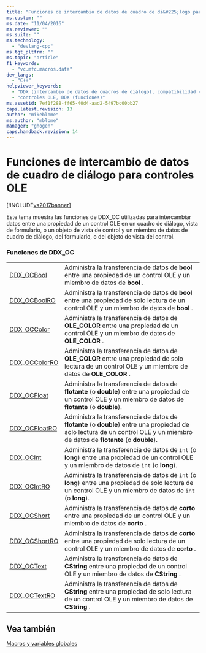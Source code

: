 ```yaml
---
title: "Funciones de intercambio de datos de cuadro de di&#225;logo para controles OLE | Microsoft Docs"
ms.custom: ""
ms.date: "11/04/2016"
ms.reviewer: ""
ms.suite: ""
ms.technology: 
  - "devlang-cpp"
ms.tgt_pltfrm: ""
ms.topic: "article"
f1_keywords: 
  - "vc.mfc.macros.data"
dev_langs: 
  - "C++"
helpviewer_keywords: 
  - "DDX (intercambio de datos de cuadros de diálogo), compatibilidad con OLE"
  - "controles OLE, DDX (funciones)"
ms.assetid: 7ef1f288-ff65-40d4-aad2-5497bc00bb27
caps.latest.revision: 13
author: "mikeblome"
ms.author: "mblome"
manager: "ghogen"
caps.handback.revision: 14
---
```

# Funciones de intercambio de datos de cuadro de di&#225;logo para controles OLE
[!INCLUDE[vs2017banner](../../assembler/inline/includes/vs2017banner.md)]

Este tema muestra las funciones de DDX\_OC utilizadas para intercambiar datos entre una propiedad de un control OLE en un cuadro de diálogo, vista de formulario, o un objeto de vista de control y un miembro de datos de cuadro de diálogo, del formulario, o del objeto de vista del control.  
  
### Funciones de DDX\_OC  
  
|||  
|-|-|  
|[DDX\_OCBool](../Topic/DDX_OCBool.md)|Administra la transferencia de datos de **bool** entre una propiedad de un control OLE y un miembro de datos de **bool** .|  
|[DDX\_OCBoolRO](../Topic/DDX_OCBoolRO.md)|Administra la transferencia de datos de **bool** entre una propiedad de solo lectura de un control OLE y un miembro de datos de **bool** .|  
|[DDX\_OCColor](../Topic/DDX_OCColor.md)|Administra la transferencia de datos de **OLE\_COLOR** entre una propiedad de un control OLE y un miembro de datos de **OLE\_COLOR** .|  
|[DDX\_OCColorRO](../Topic/DDX_OCColorRO.md)|Administra la transferencia de datos de **OLE\_COLOR** entre una propiedad de solo lectura de un control OLE y un miembro de datos de **OLE\_COLOR** .|  
|[DDX\_OCFloat](../Topic/DDX_OCFloat.md)|Administra la transferencia de datos de **flotante** \(o **double**\) entre una propiedad de un control OLE y un miembro de datos de **flotante** \(o **double**\).|  
|[DDX\_OCFloatRO](../Topic/DDX_OCFloatRO.md)|Administra la transferencia de datos de **flotante** \(o **double**\) entre una propiedad de solo lectura de un control OLE y un miembro de datos de **flotante** \(o **double**\).|  
|[DDX\_OCInt](../Topic/DDX_OCInt.md)|Administra la transferencia de datos de `int` \(o **long**\) entre una propiedad de un control OLE y un miembro de datos de `int` \(o **long**\).|  
|[DDX\_OCIntRO](../Topic/DDX_OCIntRO.md)|Administra la transferencia de datos de `int` \(o **long**\) entre una propiedad de solo lectura de un control OLE y un miembro de datos de `int` \(o **long**\).|  
|[DDX\_OCShort](../Topic/DDX_OCShort.md)|Administra la transferencia de datos de **corto** entre una propiedad de un control OLE y un miembro de datos de **corto** .|  
|[DDX\_OCShortRO](../Topic/DDX_OCShortRO.md)|Administra la transferencia de datos de **corto** entre una propiedad de solo lectura de un control OLE y un miembro de datos de **corto** .|  
|[DDX\_OCText](../Topic/DDX_OCText.md)|Administra la transferencia de datos de **CString** entre una propiedad de un control OLE y un miembro de datos de **CString** .|  
|[DDX\_OCTextRO](../Topic/DDX_OCTextRO.md)|Administra la transferencia de datos de **CString** entre una propiedad de solo lectura de un control OLE y un miembro de datos de **CString** .|  
  
## Vea también  
 [Macros y variables globales](../../mfc/reference/mfc-macros-and-globals.md)